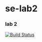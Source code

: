 # se-lab2

### lab 2 
[![Build Status](https://travis-ci.com/inovarka/se-lab2.svg?branch=master)](https://travis-ci.com/inovarka/se-lab2)
